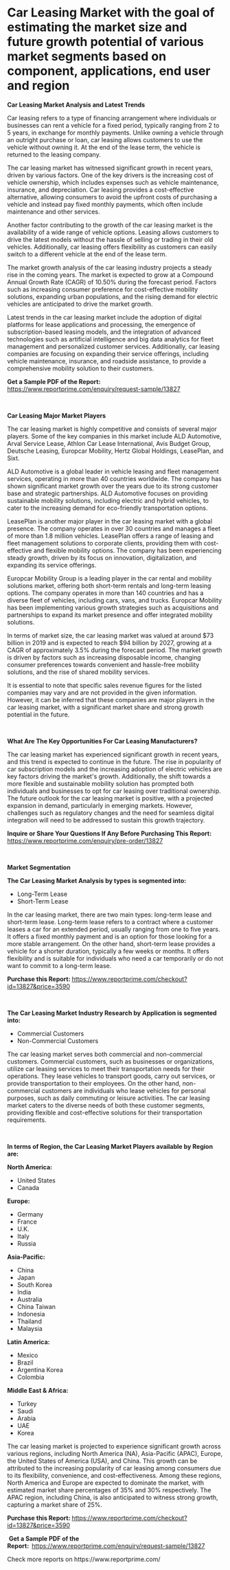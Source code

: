 <p><h1>Car Leasing Market with the goal of estimating the market size and future growth potential of various market segments based on component, applications, end user and region</h1></p><p><strong>Car Leasing Market Analysis and Latest Trends</strong></p>
<p><p>Car leasing refers to a type of financing arrangement where individuals or businesses can rent a vehicle for a fixed period, typically ranging from 2 to 5 years, in exchange for monthly payments. Unlike owning a vehicle through an outright purchase or loan, car leasing allows customers to use the vehicle without owning it. At the end of the lease term, the vehicle is returned to the leasing company.</p><p>The car leasing market has witnessed significant growth in recent years, driven by various factors. One of the key drivers is the increasing cost of vehicle ownership, which includes expenses such as vehicle maintenance, insurance, and depreciation. Car leasing provides a cost-effective alternative, allowing consumers to avoid the upfront costs of purchasing a vehicle and instead pay fixed monthly payments, which often include maintenance and other services.</p><p>Another factor contributing to the growth of the car leasing market is the availability of a wide range of vehicle options. Leasing allows customers to drive the latest models without the hassle of selling or trading in their old vehicles. Additionally, car leasing offers flexibility as customers can easily switch to a different vehicle at the end of the lease term.</p><p>The market growth analysis of the car leasing industry projects a steady rise in the coming years. The market is expected to grow at a Compound Annual Growth Rate (CAGR) of 10.50% during the forecast period. Factors such as increasing consumer preference for cost-effective mobility solutions, expanding urban populations, and the rising demand for electric vehicles are anticipated to drive the market growth.</p><p>Latest trends in the car leasing market include the adoption of digital platforms for lease applications and processing, the emergence of subscription-based leasing models, and the integration of advanced technologies such as artificial intelligence and big data analytics for fleet management and personalized customer services. Additionally, car leasing companies are focusing on expanding their service offerings, including vehicle maintenance, insurance, and roadside assistance, to provide a comprehensive mobility solution to their customers.</p></p>
<p><strong>Get a Sample PDF of the Report:&nbsp;</strong> <a href="https://www.reportprime.com/enquiry/request-sample/13827">https://www.reportprime.com/enquiry/request-sample/13827</a></p>
<p>&nbsp;</p>
<p><strong>Car Leasing Major Market Players</strong></p>
<p><p>The car leasing market is highly competitive and consists of several major players. Some of the key companies in this market include ALD Automotive, Arval Service Lease, Athlon Car Lease International, Avis Budget Group, Deutsche Leasing, Europcar Mobility, Hertz Global Holdings, LeasePlan, and Sixt.</p><p>ALD Automotive is a global leader in vehicle leasing and fleet management services, operating in more than 40 countries worldwide. The company has shown significant market growth over the years due to its strong customer base and strategic partnerships. ALD Automotive focuses on providing sustainable mobility solutions, including electric and hybrid vehicles, to cater to the increasing demand for eco-friendly transportation options.</p><p>LeasePlan is another major player in the car leasing market with a global presence. The company operates in over 30 countries and manages a fleet of more than 1.8 million vehicles. LeasePlan offers a range of leasing and fleet management solutions to corporate clients, providing them with cost-effective and flexible mobility options. The company has been experiencing steady growth, driven by its focus on innovation, digitalization, and expanding its service offerings.</p><p>Europcar Mobility Group is a leading player in the car rental and mobility solutions market, offering both short-term rentals and long-term leasing options. The company operates in more than 140 countries and has a diverse fleet of vehicles, including cars, vans, and trucks. Europcar Mobility has been implementing various growth strategies such as acquisitions and partnerships to expand its market presence and offer integrated mobility solutions.</p><p>In terms of market size, the car leasing market was valued at around $73 billion in 2019 and is expected to reach $94 billion by 2027, growing at a CAGR of approximately 3.5% during the forecast period. The market growth is driven by factors such as increasing disposable income, changing consumer preferences towards convenient and hassle-free mobility solutions, and the rise of shared mobility services.</p><p>It is essential to note that specific sales revenue figures for the listed companies may vary and are not provided in the given information. However, it can be inferred that these companies are major players in the car leasing market, with a significant market share and strong growth potential in the future.</p></p>
<p>&nbsp;</p>
<p><strong>What Are The Key Opportunities For Car Leasing Manufacturers?</strong></p>
<p><p>The car leasing market has experienced significant growth in recent years, and this trend is expected to continue in the future. The rise in popularity of car subscription models and the increasing adoption of electric vehicles are key factors driving the market's growth. Additionally, the shift towards a more flexible and sustainable mobility solution has prompted both individuals and businesses to opt for car leasing over traditional ownership. The future outlook for the car leasing market is positive, with a projected expansion in demand, particularly in emerging markets. However, challenges such as regulatory changes and the need for seamless digital integration will need to be addressed to sustain this growth trajectory.</p></p>
<p><strong>Inquire or Share Your Questions If Any Before Purchasing This Report:</strong> <a href="https://www.reportprime.com/enquiry/pre-order/13827">https://www.reportprime.com/enquiry/pre-order/13827</a></p>
<p>&nbsp;</p>
<p><strong>Market Segmentation</strong></p>
<p><strong>The Car Leasing Market Analysis by types is segmented into:</strong></p>
<p><ul><li>Long-Term Lease</li><li>Short-Term Lease</li></ul></p>
<p><p>In the car leasing market, there are two main types: long-term lease and short-term lease. Long-term lease refers to a contract where a customer leases a car for an extended period, usually ranging from one to five years. It offers a fixed monthly payment and is an option for those looking for a more stable arrangement. On the other hand, short-term lease provides a vehicle for a shorter duration, typically a few weeks or months. It offers flexibility and is suitable for individuals who need a car temporarily or do not want to commit to a long-term lease.</p></p>
<p><strong>Purchase this Report:&nbsp;</strong><a href="https://www.reportprime.com/checkout?id=13827&price=3590">https://www.reportprime.com/checkout?id=13827&price=3590</a></p>
<p>&nbsp;</p>
<p><strong>The Car Leasing Market Industry Research by Application is segmented into:</strong></p>
<p><ul><li>Commercial Customers</li><li>Non-Commercial Customers</li></ul></p>
<p><p>The car leasing market serves both commercial and non-commercial customers. Commercial customers, such as businesses or organizations, utilize car leasing services to meet their transportation needs for their operations. They lease vehicles to transport goods, carry out services, or provide transportation to their employees. On the other hand, non-commercial customers are individuals who lease vehicles for personal purposes, such as daily commuting or leisure activities. The car leasing market caters to the diverse needs of both these customer segments, providing flexible and cost-effective solutions for their transportation requirements.</p></p>
<p>&nbsp;</p>
<p><strong>In terms of Region, the Car Leasing Market Players available by Region are:</strong></p>
<p>
    <p> <strong> North America: </strong>
        <ul>
            <li>United States</li>
            <li>Canada</li>
        </ul>
        </p> 
    <p> <strong> Europe: </strong>
        <ul>
            <li>Germany</li>
            <li>France</li>
            <li>U.K.</li>
            <li>Italy</li>
            <li>Russia</li>
        </ul>
        </p> 
    <p> <strong> Asia-Pacific: </strong>
        <ul>
            <li>China</li>
            <li>Japan</li>
            <li>South Korea</li>
            <li>India</li>
            <li>Australia</li>
            <li>China Taiwan</li>
            <li>Indonesia</li>
            <li>Thailand</li>
            <li>Malaysia</li>
        </ul>
        </p> 
    <p> <strong> Latin America: </strong>
        <ul>
            <li>Mexico</li>
            <li>Brazil</li>
            <li>Argentina Korea</li>
            <li>Colombia</li>
        </ul>
        </p> 
    <p> <strong> Middle East & Africa: </strong>
        <ul>
            <li>Turkey</li>
            <li>Saudi</li>
            <li>Arabia</li>
            <li>UAE</li>
            <li>Korea</li>
        </ul>
    </p>
    </p>
<p><p>The car leasing market is projected to experience significant growth across various regions, including North America (NA), Asia-Pacific (APAC), Europe, the United States of America (USA), and China. This growth can be attributed to the increasing popularity of car leasing among consumers due to its flexibility, convenience, and cost-effectiveness. Among these regions, North America and Europe are expected to dominate the market, with estimated market share percentages of 35% and 30% respectively. The APAC region, including China, is also anticipated to witness strong growth, capturing a market share of 25%.</p></p>
<p><strong>Purchase this Report: </strong><a href="https://www.reportprime.com/checkout?id=13827&price=3590">https://www.reportprime.com/checkout?id=13827&price=3590</a></p>
<p>&nbsp;<strong>Get a Sample PDF of the Report:&nbsp;&nbsp;</strong><a href="https://www.reportprime.com/enquiry/request-sample/13827">https://www.reportprime.com/enquiry/request-sample/13827</a></p>
<p><strong></strong></p>
<p>Check more reports on https://www.reportprime.com/</p>